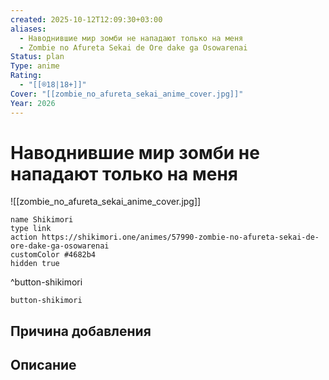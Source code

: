 ```yaml
---
created: 2025-10-12T12:09:30+03:00
aliases:
  - Наводнившие мир зомби не нападают только на меня
  - Zombie no Afureta Sekai de Ore dake ga Osowarenai
Status: plan
Type: anime
Rating:
  - "[[®️18|18+]]"
Cover: "[[zombie_no_afureta_sekai_anime_cover.jpg]]"
Year: 2026
---
```


# Наводнившие мир зомби не нападают только на меня

![[zombie_no_afureta_sekai_anime_cover.jpg]]



```button
name Shikimori
type link
action https://shikimori.one/animes/57990-zombie-no-afureta-sekai-de-ore-dake-ga-osowarenai
customColor #4682b4
hidden true
```
^button-shikimori





`button-shikimori`

## Причина добавления




## Описание


